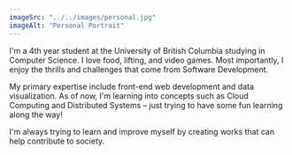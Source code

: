 ```yaml
---
imageSrc: "../../images/personal.jpg"
imageAlt: "Personal Portrait"
---
```


I'm a 4th year student at the University of British Columbia studying in Computer Science. I love food, lifting, and video games. 
Most importantly, I enjoy the thrills and challenges that come from Software Development.

My primary expertise include front-end web development and data visualization. As of now, I'm learning into concepts such as Cloud Computing and 
Distributed Systems – just trying to have some fun learning along the way!

I'm always trying to learn and improve myself by creating works that can help contribute to society.






